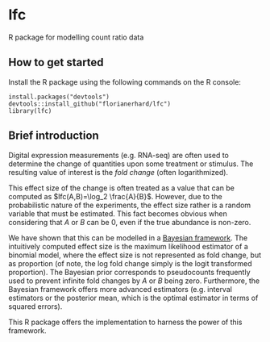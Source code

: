 # lfc
R package for modelling count ratio data

## How to get started

Install the R package using the following commands on the R console:

```
install.packages("devtools")
devtools::install_github("florianerhard/lfc")
library(lfc)
```


## Brief introduction

Digital expression measurements (e.g. RNA-seq) are often used to determine the change of quantities upon some treatment or stimulus. The resulting value of interest is the *fold change* (often logarithmized).

This effect size of the change is often treated as a value that can be computed as $lfc(A,B)=\log_2 \frac{A}{B}$. However, due to the probabilistic nature of the experiments, the effect size rather is a random variable that must be estimated. This fact becomes obvious when considering that $A$ or $B$ can be 0, even if the true abundance is non-zero.

We have shown that this can be modelled in a [Bayesian framework](https://dx.doi.org/10.1093/nar/gkv696). The intuitively computed effect size is the maximum likelihood estimator of a binomial model, where the effect size is not represented as fold change, but as proportion (of note, the log fold change simply is the logit transformed proportion). The Bayesian prior corresponds to pseudocounts frequently used to prevent infinite fold changes by $A$ or $B$ being zero. Furthermore, the Bayesian framework offers more advanced estimators (e.g. interval estimators or the posterior mean, which is the optimal estimator in terms of squared errors).

This R package offers the implementation to harness the power of this framework.

